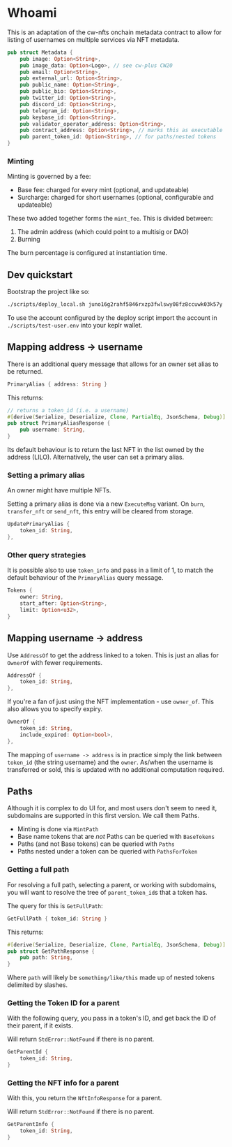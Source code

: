 # Whoami

This is an adaptation of the cw-nfts onchain metadata contract to
allow for listing of usernames on multiple services via NFT metadata.

```rust
pub struct Metadata {
    pub image: Option<String>,
    pub image_data: Option<Logo>, // see cw-plus CW20
    pub email: Option<String>,
    pub external_url: Option<String>,
    pub public_name: Option<String>,
    pub public_bio: Option<String>,
    pub twitter_id: Option<String>,
    pub discord_id: Option<String>,
    pub telegram_id: Option<String>,
    pub keybase_id: Option<String>,
    pub validator_operator_address: Option<String>,
    pub contract_address: Option<String>, // marks this as executable
    pub parent_token_id: Option<String>, // for paths/nested tokens
}
```

### Minting

Minting is governed by a fee:

- Base fee: charged for every mint (optional, and updateable)
- Surcharge: charged for short usernames (optional, configurable and updateable)

These two added together forms the `mint_fee`. This is divided between:

1. The admin address (which could point to a multisig or DAO)
2. Burning

The burn percentage is configured at instantiation time.

## Dev quickstart

Bootstrap the project like so:

```bash
./scripts/deploy_local.sh juno16g2rahf5846rxzp3fwlswy08fz8ccuwk03k57y
```

To use the account configured by the deploy script import the account
in `./scripts/test-user.env` into your keplr wallet.

## Mapping address -> username

There is an additional query message that allows for an owner set
alias to be returned.

```rust
PrimaryAlias { address: String }
```

This returns:

```rust
// returns a token_id (i.e. a username)
#[derive(Serialize, Deserialize, Clone, PartialEq, JsonSchema, Debug)]
pub struct PrimaryAliasResponse {
    pub username: String,
}
```

Its default behaviour is to return the last NFT in the list owned by
the address (LILO). Alternatively, the user can set a primary alias.

### Setting a primary alias

An owner might have multiple NFTs.

Setting a primary alias is done via a new `ExecuteMsg` variant. On
`burn`, `transfer_nft` or `send_nft`, this entry will be cleared from
storage.

```rust
UpdatePrimaryAlias {
    token_id: String,
},
```

### Other query strategies

It is possible also to use `token_info` and pass in a limit of 1, to
match the default behaviour of the `PrimaryAlias` query message.

```rust
Tokens {
    owner: String,
    start_after: Option<String>,
    limit: Option<u32>,
}
```

## Mapping username -> address

Use `AddressOf` to get the address linked to a token. This is just an alias for `OwnerOf` with fewer requirements.

```rust
AddressOf {
    token_id: String,
},
```

If you're a fan of just using the NFT implementation - use `owner_of`. This also allows you to specify expiry.

```rust
OwnerOf {
    token_id: String,
    include_expired: Option<bool>,
},
```

The mapping of `username -> address` is in practice simply the link
between `token_id` (the string username) and the `owner`. As/when the
username is transferred or sold, this is updated with no additional
computation required.

## Paths

Although it is complex to do UI for, and most users don't seem to need it, subdomains are supported in this first version. We call them Paths.

- Minting is done via `MintPath`
- Base name tokens that are _not_ Paths can be queried with `BaseTokens`
- Paths (and not Base tokens) can be queried with `Paths`
- Paths nested under a token can be queried with `PathsForToken`

### Getting a full path

For resolving a full path, selecting a parent, or working with subdomains, you will want to resolve the tree of `parent_token_id`s that a token has.

The query for this is `GetFullPath`:

```rust
GetFullPath { token_id: String }
```

This returns:

```rust
#[derive(Serialize, Deserialize, Clone, PartialEq, JsonSchema, Debug)]
pub struct GetPathResponse {
    pub path: String,
}
```

Where `path` will likely be `something/like/this` made up of nested tokens delimited by slashes.

### Getting the Token ID for a parent

With the following query, you pass in a token's ID, and get back the ID of their parent, if it exists.

Will return `StdError::NotFound` if there is no parent.

```rust
GetParentId {
    token_id: String,
}
```

### Getting the NFT info for a parent

With this, you return the `NftInfoResponse` for a parent.

Will return `StdError::NotFound` if there is no parent.

```rust
GetParentInfo {
    token_id: String,
}
```
